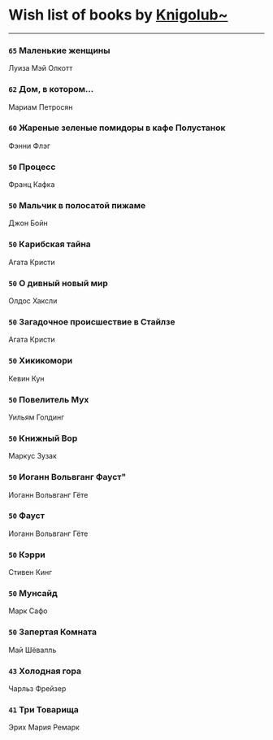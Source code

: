 # Wish list of books by [Knigolub~](https://plus.google.com/u/0/111878597279669641685/)
---

### `65` Маленькие женщины
Луиза Мэй Олкотт

### `62` Дом, в котором...
Мариам Петросян

### `60` Жареные зеленые помидоры в кафе Полустанок
Фэнни Флэг

### `50` Процесс
Франц Кафка

### `50` Мальчик в полосатой пижаме
Джон Бойн

### `50` Карибская тайна
Агата Кристи

### `50` О дивный новый мир
Олдос Хаксли

### `50` Загадочное происшествие в Стайлзе
Агата Кристи

### `50` Хикикомори
Кевин Кун

### `50` Повелитель Мух
Уильям Голдинг

### `50` Книжный Вор
Маркус Зузак

### `50` Иоганн Вольвганг Фауст"
Иоганн Вольвганг Гёте

### `50` Фауст
Иоганн Вольвганг Гёте

### `50` Кэрри
Стивен Кинг

### `50` Мунсайд
Марк Сафо

### `50` Запертая Комната
Май Шёвалль

### `43` Холодная гора
Чарльз Фрейзер

### `41` Три Товарища
Эрих Мария Ремарк

